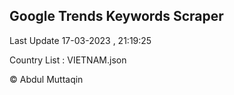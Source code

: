 

## Google Trends Keywords Scraper 
 
Last Update 17-03-2023 , 21:19:25

Country List :
VIETNAM.json



© Abdul Muttaqin 
